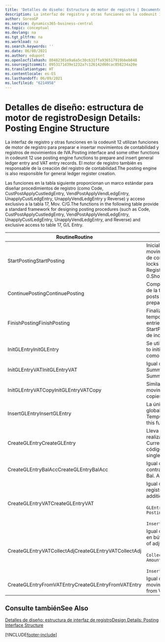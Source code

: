```yaml
---
title: 'Detalles de diseño: Estructura de motor de registro | Documentos de Microsoft'
description: La interfaz de registro y otras funciones en la codeunit 12 utilizan funciones de motor de registro para preparar e insertar movimientos de contabilidad y registros de movimientos de IVA. El motor de registro también es responsable de la creación del registro de contabilidad.
author: SorenGP
ms.service: dynamics365-business-central
ms.topic: conceptual
ms.devlang: na
ms.tgt_pltfrm: na
ms.workload: na
ms.search.keywords: ''
ms.date: 06/08/2021
ms.author: edupont
ms.openlocfilehash: 80482301e9a6a5c30c631ffa936517919bbeb848
ms.sourcegitcommit: 0953171d39e1232a7c126142d68cac858234a20e
ms.translationtype: HT
ms.contentlocale: es-ES
ms.lasthandoff: 06/09/2021
ms.locfileid: "6214958"
---
```

# <a name="design-details-posting-engine-structure"></a><span data-ttu-id="94253-104">Detalles de diseño: estructura de motor de registro</span><span class="sxs-lookup"><span data-stu-id="94253-104">Design Details: Posting Engine Structure</span></span>
<span data-ttu-id="94253-105">La interfaz de registro y otras funciones en la codeunit 12 utilizan funciones de motor de registro para preparar e insertar movimientos de contabilidad y registros de movimientos de IVA.</span><span class="sxs-lookup"><span data-stu-id="94253-105">Posting interface and some other functions in codeunit 12 use posting engine functions to prepare and insert general ledger entry and VAT entry records.</span></span> <span data-ttu-id="94253-106">El motor de registro también es responsable de la creación del registro de contabilidad.</span><span class="sxs-lookup"><span data-stu-id="94253-106">The posting engine is also responsible for general ledger register creation.</span></span>  
  
 <span data-ttu-id="94253-107">Las funciones en la tabla siguiente proporcionan un marco estándar para diseñar procedimientos de registro (como Code, CustPostApplyCustledgEntry, VendPostApplyVendLedgEntry, UnapplyCustLedgEntry, UnapplyVendLedgEntry y Reverse) y acceso exclusivo a la tabla 17, Mov. C/G.</span><span class="sxs-lookup"><span data-stu-id="94253-107">The functions in the following table provide a standard framework for designing posting procedures (such as Code, CustPostApplyCustledgEntry, VendPostApplyVendLedgEntry, UnapplyCustLedgEntry, UnapplyVendLedgEntry, and Reverse) and exclusive access to table 17, G/L Entry.</span></span>  
  
|<span data-ttu-id="94253-108">Routine</span><span class="sxs-lookup"><span data-stu-id="94253-108">Routine</span></span>|<span data-ttu-id="94253-109">Description</span><span class="sxs-lookup"><span data-stu-id="94253-109">Description</span></span>|  
|-------------|---------------------------------------|  
|<span data-ttu-id="94253-110">StartPosting</span><span class="sxs-lookup"><span data-stu-id="94253-110">StartPosting</span></span>|<span data-ttu-id="94253-111">Inicializa el búfer de registro TempGLEntryBuf, bloquea las tablas de movimientos de contabilidad y de IVA e inicializa el periodo contable, el registro de contabilidad y el tipo de cambio.</span><span class="sxs-lookup"><span data-stu-id="94253-111">Initializes posting buffer TempGLEntryBuf, locks G/L Entry and VAT Entry tables, and initializes Accounting Period, G/L Register, and Exchange Rate.</span></span> <span data-ttu-id="94253-112">Si se le llama solo una vez, NextEntryNo es 0.</span><span class="sxs-lookup"><span data-stu-id="94253-112">Should be called only once, then NextEntryNo is 0.</span></span>|  
|<span data-ttu-id="94253-113">ContinuePosting</span><span class="sxs-lookup"><span data-stu-id="94253-113">ContinuePosting</span></span>|<span data-ttu-id="94253-114">Comprueba y registra el IVA no realizado para el incremento NextTransactionNo de la transacción anterior y prepara el registro de la línea siguiente.</span><span class="sxs-lookup"><span data-stu-id="94253-114">Checks and posts unrealized VAT for previous transaction increment NextTransactionNo and prepares post of next line.</span></span>|  
|<span data-ttu-id="94253-115">FinishPosting</span><span class="sxs-lookup"><span data-stu-id="94253-115">FinishPosting</span></span>|<span data-ttu-id="94253-116">Finaliza el registro insertando los movimientos de contabilidad desde el búfer temporal a la tabla de la base de datos.</span><span class="sxs-lookup"><span data-stu-id="94253-116">Completes posting by inserting G/L entries from temporary buffer into database table.</span></span> <span data-ttu-id="94253-117">Se utiliza siempre con StartPosting.</span><span class="sxs-lookup"><span data-stu-id="94253-117">Always used together with StartPosting.</span></span> <span data-ttu-id="94253-118">Comprueba la presencia de inconsistencias.</span><span class="sxs-lookup"><span data-stu-id="94253-118">Checks for inconsistencies.</span></span>|  
|<span data-ttu-id="94253-119">InitGLEntry</span><span class="sxs-lookup"><span data-stu-id="94253-119">InitGLEntry</span></span>|<span data-ttu-id="94253-120">Se utiliza para inicializar un nuevo movimiento de contabilidad para la línea</span><span class="sxs-lookup"><span data-stu-id="94253-120">Used to initialize new G/L entry for Gen.</span></span> <span data-ttu-id="94253-121">de diario general.</span><span class="sxs-lookup"><span data-stu-id="94253-121">Jnl Line.</span></span> <span data-ttu-id="94253-122">Devuelve GLEntry como parámetro.</span><span class="sxs-lookup"><span data-stu-id="94253-122">Returns GLEntry as parameter.</span></span>|  
|<span data-ttu-id="94253-123">InitGLEntryVAT</span><span class="sxs-lookup"><span data-stu-id="94253-123">InitGLEntryVAT</span></span>|<span data-ttu-id="94253-124">Igual que InitGLEntry, pero también asigna Cta. contrapartida y SummarizeVAT.</span><span class="sxs-lookup"><span data-stu-id="94253-124">Same as InitGLEntry, but also assigns Bal. Account No. and SummarizeVAT.</span></span>|  
|<span data-ttu-id="94253-125">InitGLEntryVATCopy</span><span class="sxs-lookup"><span data-stu-id="94253-125">InitGLEntryVATCopy</span></span>|<span data-ttu-id="94253-126">Similar a InitGLEntryVAT, pero también copia datos de grupos de registro desde movimientos de IVA antes de SummarizeVAT.</span><span class="sxs-lookup"><span data-stu-id="94253-126">Similar to InitGLEntryVAT, but also copies posting groups data from VAT Entry before SummarizeVAT.</span></span>|  
|<span data-ttu-id="94253-127">InsertGLEntry</span><span class="sxs-lookup"><span data-stu-id="94253-127">InsertGLEntry</span></span>|<span data-ttu-id="94253-128">La única función que inserta el movimiento de contabilidad general en la tabla global TempGLEntryBuf.</span><span class="sxs-lookup"><span data-stu-id="94253-128">The only function that inserts G/L entry into global TempGLEntryBuf table.</span></span> <span data-ttu-id="94253-129">Utilice siempre esta función para insertar.</span><span class="sxs-lookup"><span data-stu-id="94253-129">Always use this function for insert.</span></span>|  
|<span data-ttu-id="94253-130">CreateGLEntry</span><span class="sxs-lookup"><span data-stu-id="94253-130">CreateGLEntry</span></span>|<span data-ttu-id="94253-131">Lleva a cabo una acción InitGLEntry, asigna un importe adicional de divisa y realiza una acción InsertGLEntry.</span><span class="sxs-lookup"><span data-stu-id="94253-131">Performs an InitGLEntry, assigns Additional Currency Amount, and then performs InsertGLEntry.</span></span> <span data-ttu-id="94253-132">Reemplaza varias líneas de código con una sola llamada a función.</span><span class="sxs-lookup"><span data-stu-id="94253-132">Replaces several lines of code with a single function call.</span></span>|  
|<span data-ttu-id="94253-133">CreateGLEntryBalAcc</span><span class="sxs-lookup"><span data-stu-id="94253-133">CreateGLEntryBalAcc</span></span>|<span data-ttu-id="94253-134">Igual que CreateGLEntry, pero también asigna Tipo contrapartida y Cta. contrapartida.</span><span class="sxs-lookup"><span data-stu-id="94253-134">Same as CreateGLEntry, but also assigns Bal. Account Type and Bal. Account No.</span></span>|  
|<span data-ttu-id="94253-135">CreateGLEntryVAT</span><span class="sxs-lookup"><span data-stu-id="94253-135">CreateGLEntryVAT</span></span>|<span data-ttu-id="94253-136">Igual que CreateGLEntry, pero con procesamiento adicional para grupos de registro y guardado en búfer temporal de IVA:</span><span class="sxs-lookup"><span data-stu-id="94253-136">Same as CreateGLEntry, but with additional processing for posting groups and saving to temporary VAT buffer:</span></span><br /><br /> `GLEntry.CopyPostingGroupsFromDtldCVBuf(DtldCVLedgEntryBuf,GenJnlLine."Gen. Posting Type");`<br /><br /> `InsertVATEntriesFromTemp(DtldCVLedgEntryBuf,GLEntry);`|  
|<span data-ttu-id="94253-137">CreateGLEntryVATCollectAdj</span><span class="sxs-lookup"><span data-stu-id="94253-137">CreateGLEntryVATCollectAdj</span></span>|<span data-ttu-id="94253-138">Igual que CreateGLEntry, pero con recopilación adicional de ajustes y guardado en búfer temporal de IVA:</span><span class="sxs-lookup"><span data-stu-id="94253-138">Same as CreateGLEntry, but with additional collection of adjustments and saving to temporary VAT buffer:</span></span><br /><br /> `CollectAdjustment(AdjAmount,GLEntry.Amount,GLEntry."Additional-Currency Amount",OriginalDateSet);`<br /><br /> `InsertVATEntriesFromTemp(DtldCVLedgEntryBuf,GLEntry);`|  
|<span data-ttu-id="94253-139">CreateGLEntryFromVATEntry</span><span class="sxs-lookup"><span data-stu-id="94253-139">CreateGLEntryFromVATEntry</span></span>|<span data-ttu-id="94253-140">Igual que CreateGLEntry, pero también copia grupos de registro desde movimientos de IVA.</span><span class="sxs-lookup"><span data-stu-id="94253-140">Same as CreateGLEntry, but also copies posting groups from VAT entry.</span></span>|  
  
## <a name="see-also"></a><span data-ttu-id="94253-141">Consulte también</span><span class="sxs-lookup"><span data-stu-id="94253-141">See Also</span></span>  
 [<span data-ttu-id="94253-142">Detalles de diseño: estructura de interfaz de registro</span><span class="sxs-lookup"><span data-stu-id="94253-142">Design Details: Posting Interface Structure</span></span>](design-details-posting-interface-structure.md)

[!INCLUDE[footer-include](includes/footer-banner.md)]